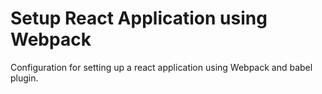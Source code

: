 # Setup React Application using Webpack

Configuration for setting up a react application using Webpack and babel plugin.
